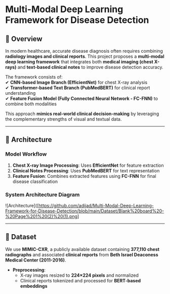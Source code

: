 # Multi-Modal Deep Learning Framework for Disease Detection  

## 📌 Overview  
In modern healthcare, accurate disease diagnosis often requires combining **radiology images and clinical reports**. This project proposes a **multi-modal deep learning framework** that integrates both **medical imaging (chest X-rays)** and **text-based clinical notes** to improve disease detection accuracy.  

The framework consists of:  
✔ **CNN-based Image Branch (EfficientNet)** for chest X-ray analysis  
✔ **Transformer-based Text Branch (PubMedBERT)** for clinical report understanding  
✔ **Feature Fusion Model (Fully Connected Neural Network - FC-FNN)** to combine both modalities  

This approach **mimics real-world clinical decision-making** by leveraging the complementary strengths of visual and textual data.  

---

## 🚀 Architecture  

### **Model Workflow**  
1. **Chest X-ray Image Processing**: Uses **EfficientNet** for feature extraction  
2. **Clinical Notes Processing**: Uses **PubMedBERT** for text representation  
3. **Feature Fusion**: Combines extracted features using **FC-FNN** for final disease classification  

### **System Architecture Diagram**  
![Architecture]([https://github.com/adijad/Multi-Modal-Deep-Learning-Framework-for-Disease-Detection/blob/main/Dataset/Blank%20board%20-%20Page%201%20(2)%20(1).png]  

---

## 📂 Dataset  
We use **MIMIC-CXR**, a publicly available dataset containing **377,110 chest radiographs** and associated **clinical reports** from **Beth Israel Deaconess Medical Center (2011-2016)**.  

- **Preprocessing**:  
  - X-ray images resized to **224×224 pixels** and normalized  
  - Clinical reports tokenized and processed for **BERT-based embeddings**  
